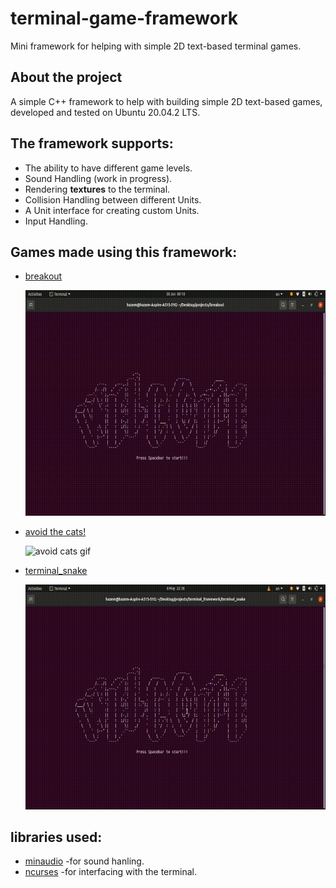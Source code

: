 # terminal-game-framework
Mini framework for helping with simple 2D text-based terminal games.

## About the project
 A simple C++ framework to help with building simple 2D text-based games, developed and tested on Ubuntu 20.04.2 LTS.
## The framework supports:
  * The ability to have different game levels.
  * Sound Handling (work in progress).
  * Rendering **textures** to the terminal.
  * Collision Handling between different Units.
  * A Unit interface for creating custom Units.
  * Input Handling.

  
  ## Games made using this framework:
  * [breakout](https://github.com/Hazem-Gamall/terminal-game-framework/tree/master/breakout)
 
      ![breakout gif](https://github.com/Hazem-Gamall/terminal-game-framework/blob/master/gifs/breakout.gif)
 
  * [avoid the cats!](https://github.com/Hazem-Gamall/terminal-game-framework/tree/master/avoid_the_cats)
 
      ![avoid cats gif](https://github.com/Hazem-Gamall/terminal-game-framework/blob/master/gifs/avoid_cats.gif)
  
  * [terminal_snake](https://github.com/Hazem-Gamall/terminal-game-framework/tree/master/terminal_snake)
 
      ![snake gif](https://github.com/Hazem-Gamall/terminal-game-framework/blob/master/gifs/terminal_snake.gif)

  
  ## libraries used:
  * [minaudio](https://github.com/mackron/miniaudio) -for sound hanling.
  * [ncurses](https://invisible-island.net/ncurses) -for interfacing with the terminal.
